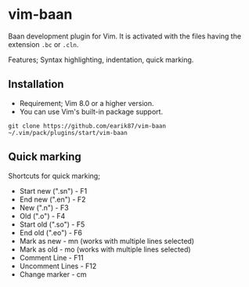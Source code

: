 # vim-baan
 
Baan development plugin for Vim. It is activated with the files having the extension `.bc` or `.cln`.

Features; Syntax highlighting, indentation, quick marking.

## Installation
- Requirement; Vim 8.0 or a higher version.
- You can use Vim's built-in package support.

`git clone https://github.com/earik87/vim-baan ~/.vim/pack/plugins/start/vim-baan`

## Quick marking

Shortcuts for quick marking;
- Start new (".sn") - F1
- End new (".en") - F2
- New (".n") - F3
- Old (".o") - F4
- Start old (".so") - F5
- End old (".eo") - F6
- Mark as new - mn (works with multiple lines selected)
- Mark as old - mo (works with multiple lines selected)
- Comment Line - F11
- Uncomment Lines - F12
- Change marker - cm
